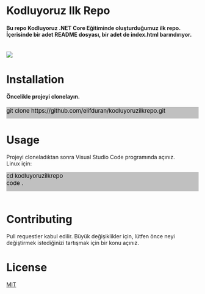 # Kodluyoruz Ilk Repo

<h4>Bu repo Kodluyoruz .NET Core Eğitiminde oluşturduğumuz ilk repo. İçerisinde bir adet README dosyası, bir adet de index.html barındırıyor.<h4>
<br>
<img src="images/project-image.PNG">

# Installation

<h4>Öncelikle projeyi clonelayın.</h4>
<div style="background-color:#C0C0C0;color:black;height:30px;font-size:15px"> git clone https://github.com/elifduran/kodluyoruzilkrepo.git </div>

# Usage

Projeyi cloneladıktan sonra Visual Studio Code programında açınız.
<br>
Linux için:
<br>

<div style="background-color:#C0C0C0;color:black;height:50px;font-size:15px"> cd kodluyoruzilkrepo <br> code . </div>
<br>

# Contributing

Pull requestler kabul edilir. Büyük değişiklikler için, lütfen önce neyi değiştirmek istediğinizi tartışmak için bir konu açınız.

# License

<a href="https://choosealicense.com/licenses/mit/" title="Download" download>MIT</a>
